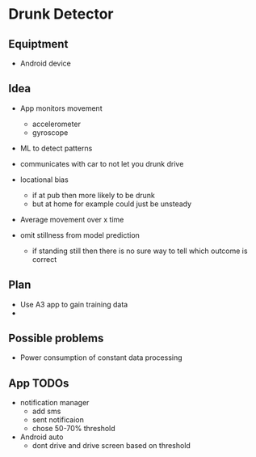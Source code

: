 # Drunk Detector

## Equiptment
- Android device

## Idea
- App monitors movement
    - accelerometer
    - gyroscope
- ML to detect patterns
- communicates with car to not let you drunk drive
- locational bias
    * if at pub then more likely to be drunk
    * but at home for example could just be unsteady

- Average movement over x time
- omit stillness from model prediction
    * if standing still then there is no sure way to tell which outcome is correct


## Plan
- Use A3 app to gain training data
- 

## Possible problems
- Power consumption of constant data processing


## App TODOs
- notification manager 
    * add sms
    * sent notificaion
    * chose 50-70% threshold
- Android auto
    * dont drive and drive screen based on threshold
